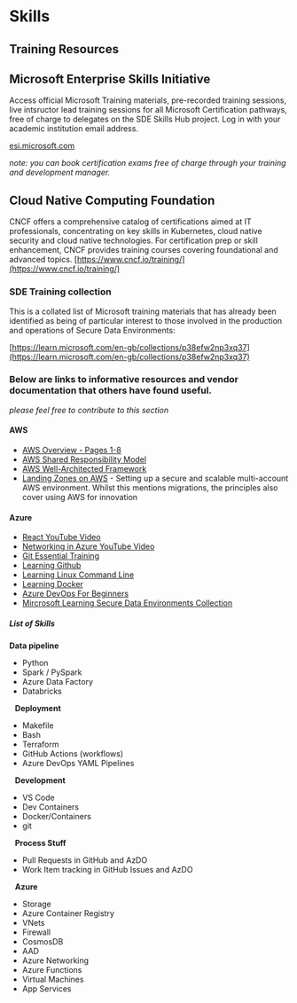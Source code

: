 # Skills

## Training Resources

## Microsoft Enterprise Skills Initiative
Access official Microsoft Training materials, pre-recorded training sessions, live intsructor lead training sessions for all Microsoft Certification pathways, free of charge to delegates on the SDE Skills Hub project. Log in with your academic institution email address.

[esi.microsoft.com](esi.microsoft.com) 

_note: you can book certification exams free of charge through your training and development manager._

## Cloud Native Computing Foundation
CNCF offers a comprehensive catalog of certifications aimed at IT professionals, concentrating on key skills in Kubernetes, cloud native security and cloud native technologies. For certification prep or skill enhancement, CNCF provides training courses covering foundational and advanced topics.
[https://www.cncf.io/training/](https://www.cncf.io/training/)

### SDE Training collection
This is a collated list of Microsoft training materials that has already been identified as being of particular interest to those involved in the production and operations of Secure Data Environments:

[https://learn.microsoft.com/en-gb/collections/p38efw2np3xq37](https://learn.microsoft.com/en-gb/collections/p38efw2np3xq37)

### Below are links to informative resources and vendor documentation that others have found useful.

_please feel free to contribute to this section_

#### AWS
* [AWS Overview - Pages 1-8](https://d1.awsstatic.com/WWPS/pdf/The-big-picture.pdf)
* [AWS Shared Responsibility Model](https://aws.amazon.com/compliance/shared-responsibility-model/)
* [AWS Well-Architected Framework](https://docs.aws.amazon.com/wellarchitected/latest/framework/welcome.html) 
* [Landing Zones on AWS](https://docs.aws.amazon.com/prescriptive-guidance/latest/migration-aws-environment/welcome.html) - Setting up a secure and scalable multi-account AWS environment. Whilst this mentions migrations, the principles also cover using AWS for innovation

#### Azure
* [React YouTube Video](https://www.youtube.com/watch?v=w7ejDZ8SWv8)
* [Networking in Azure YouTube Video](https://www.youtube.com/watch?v=9DuTWSvsLXM)
* [Git Essential Training](https://www.linkedin.com/learning-login/share?account=41910772&forceAccount=false&redirect=https%3A%2F%2Fwww.linkedin.com%2Flearning%2Fgit-essential-training-19417064%3Ftrk%3Dshare_ent_url%26shareId%3DbUlDBt6bSNqMp5pBXyYarQ%253D%253D)
* [Learning Github](https://www.linkedin.com/learning-login/share?account=41910772&forceAccount=false&redirect=https%3A%2F%2Fwww.linkedin.com%2Flearning%2Flearning-github-18719601%3Ftrk%3Dshare_ent_url%26shareId%3DoUZH1CdYSWujtK8r1%252FKF5A%253D%253D)
* [Learning Linux Command Line](https://www.linkedin.com/learning-login/share?account=41910772&forceAccount=false&redirect=https%3A%2F%2Fwww.linkedin.com%2Flearning%2Flearning-linux-command-line-14447912%3Ftrk%3Dshare_ent_url%26shareId%3DFAvBrB5vQVmn6VzEPNpofg%253D%253D)
* [Learning Docker](https://www.linkedin.com/learning-login/share?account=41910772&forceAccount=false&redirect=https%3A%2F%2Fwww.linkedin.com%2Flearning%2Flearning-docker-17236240%3Ftrk%3Dshare_ent_url%26shareId%3DTWzGeQVdSAOWOLLdy%252BmuKQ%253D%253D)
* [Azure DevOps For Beginners](https://www.linkedin.com/learning-login/share?account=41910772&forceAccount=false&redirect=https%3A%2F%2Fwww.linkedin.com%2Flearning%2Fazure-devops-for-beginners%3Ftrk%3Dshare_ent_url%26shareId%3D4m6R8VWbSQmYaM8eV1M94w%253D%253D)
* [Mircrosoft Learning Secure Data Environments Collection](https://learn.microsoft.com/en-gb/collections/p38efw2np3xq37)

##### List of Skills
**Data pipeline** 
* Python 
* Spark / PySpark 
* Azure Data Factory 
* Databricks 

⠀**Deployment** 
* Makefile 
* Bash 
* Terraform 
* GitHub Actions (workflows) 
* Azure DevOps YAML Pipelines 

⠀**Development** 
* VS Code 
* Dev Containers 
* Docker/Containers 
* git 

⠀**Process Stuff** 
* Pull Requests in GitHub and AzDO 
* Work Item tracking in GitHub Issues and AzDO 

⠀**Azure** 
* Storage 
* Azure Container Registry 
* VNets 
* Firewall 
* CosmosDB 
* AAD 
* Azure Networking 
* Azure Functions 
* Virtual Machines 
* App Services

